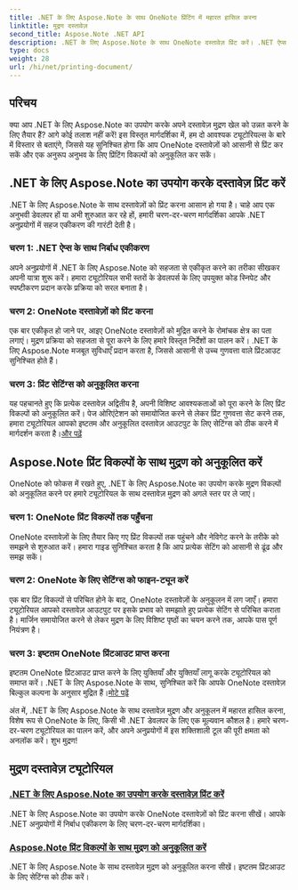 ```yaml
---
title: .NET के लिए Aspose.Note के साथ OneNote प्रिंटिंग में महारत हासिल करना
linktitle: मुद्रण दस्तावेज़
second_title: Aspose.Note .NET API
description: .NET के लिए Aspose.Note के साथ OneNote दस्तावेज़ प्रिंट करें। .NET ऐप्स में निर्बाध एकीकरण का अन्वेषण करें, प्रिंट विकल्पों को अनुकूलित करें, और दस्तावेज़ मुद्रण की शक्ति को उजागर करें।
type: docs
weight: 28
url: /hi/net/printing-document/
---
```

## परिचय

क्या आप .NET के लिए Aspose.Note का उपयोग करके अपने दस्तावेज़ मुद्रण खेल को उन्नत करने के लिए तैयार हैं? आगे कोई तलाश नहीं करें! इस विस्तृत मार्गदर्शिका में, हम दो आवश्यक ट्यूटोरियल्स के बारे में विस्तार से बताएंगे, जिससे यह सुनिश्चित होगा कि आप OneNote दस्तावेज़ों को आसानी से प्रिंट कर सकें और एक अनुरूप अनुभव के लिए प्रिंटिंग विकल्पों को अनुकूलित कर सकें।

## .NET के लिए Aspose.Note का उपयोग करके दस्तावेज़ प्रिंट करें

.NET के लिए Aspose.Note के साथ दस्तावेज़ों को प्रिंट करना आसान हो गया है। चाहे आप एक अनुभवी डेवलपर हों या अभी शुरुआत कर रहे हों, हमारी चरण-दर-चरण मार्गदर्शिका आपके .NET अनुप्रयोगों में सहज एकीकरण की गारंटी देती है।

### चरण 1: .NET ऐप्स के साथ निर्बाध एकीकरण

अपने अनुप्रयोगों में .NET के लिए Aspose.Note को सहजता से एकीकृत करने का तरीका सीखकर अपनी यात्रा शुरू करें। हमारा ट्यूटोरियल सभी स्तरों के डेवलपर्स के लिए उपयुक्त कोड स्निपेट और स्पष्टीकरण प्रदान करके प्रक्रिया को सरल बनाता है।

### चरण 2: OneNote दस्तावेज़ों को प्रिंट करना

एक बार एकीकृत हो जाने पर, आइए OneNote दस्तावेज़ों को मुद्रित करने के रोमांचक क्षेत्र का पता लगाएं। मुद्रण प्रक्रिया को सहजता से पूरा करने के लिए हमारे विस्तृत निर्देशों का पालन करें। .NET के लिए Aspose.Note मजबूत सुविधाएँ प्रदान करता है, जिससे आसानी से उच्च गुणवत्ता वाले प्रिंटआउट सुनिश्चित होते हैं।

### चरण 3: प्रिंट सेटिंग्स को अनुकूलित करना

यह पहचानते हुए कि प्रत्येक दस्तावेज़ अद्वितीय है, अपनी विशिष्ट आवश्यकताओं को पूरा करने के लिए प्रिंट विकल्पों को अनुकूलित करें। पेज ओरिएंटेशन को समायोजित करने से लेकर प्रिंट गुणवत्ता सेट करने तक, हमारा ट्यूटोरियल आपको इष्टतम और अनुकूलित दस्तावेज़ आउटपुट के लिए सेटिंग्स को ठीक करने में मार्गदर्शन करता है।[और पढ़ें](./print-documents/)

## Aspose.Note प्रिंट विकल्पों के साथ मुद्रण को अनुकूलित करें

OneNote को फोकस में रखते हुए, .NET के लिए Aspose.Note का उपयोग करके मुद्रण विकल्पों को अनुकूलित करने पर हमारे ट्यूटोरियल के साथ दस्तावेज़ मुद्रण को अगले स्तर पर ले जाएं।

### चरण 1: OneNote प्रिंट विकल्पों तक पहुँचना

OneNote दस्तावेज़ों के लिए तैयार किए गए प्रिंट विकल्पों तक पहुंचने और नेविगेट करने के तरीके को समझने से शुरुआत करें। हमारा गाइड सुनिश्चित करता है कि आप प्रत्येक सेटिंग को आसानी से ढूंढ और समझ सकें।

### चरण 2: OneNote के लिए सेटिंग्स को फाइन-ट्यून करें

एक बार प्रिंट विकल्पों से परिचित होने के बाद, OneNote दस्तावेज़ों के अनुकूलन में लग जाएँ। हमारा ट्यूटोरियल आपको दस्तावेज़ आउटपुट पर इसके प्रभाव को समझाते हुए प्रत्येक सेटिंग से परिचित कराता है। मार्जिन समायोजित करने से लेकर मुद्रण के लिए विशिष्ट पृष्ठों का चयन करने तक, आपके पास पूर्ण नियंत्रण है।

### चरण 3: इष्टतम OneNote प्रिंटआउट प्राप्त करना

 इष्टतम OneNote प्रिंटआउट प्राप्त करने के लिए युक्तियाँ और युक्तियाँ लागू करके ट्यूटोरियल को समाप्त करें। .NET के लिए Aspose.Note के साथ, सुनिश्चित करें कि आपके OneNote दस्तावेज़ बिल्कुल कल्पना के अनुसार मुद्रित हैं।[मोटे पढ़ें](./customize-printing-options/)

अंत में, .NET के लिए Aspose.Note के साथ दस्तावेज़ मुद्रण और अनुकूलन में महारत हासिल करना, विशेष रूप से OneNote के लिए, किसी भी .NET डेवलपर के लिए एक मूल्यवान कौशल है। हमारे चरण-दर-चरण ट्यूटोरियल का पालन करें, और अपने अनुप्रयोगों में इस शक्तिशाली टूल की पूरी क्षमता को अनलॉक करें। शुभ मुद्रण!
## मुद्रण दस्तावेज़ ट्यूटोरियल
### [.NET के लिए Aspose.Note का उपयोग करके दस्तावेज़ प्रिंट करें](./print-documents/)
.NET के लिए Aspose.Note का उपयोग करके OneNote दस्तावेज़ों को प्रिंट करना सीखें। आपके .NET अनुप्रयोगों में निर्बाध एकीकरण के लिए चरण-दर-चरण मार्गदर्शिका।
### [Aspose.Note प्रिंट विकल्पों के साथ मुद्रण को अनुकूलित करें](./customize-printing-options/)
.NET के लिए Aspose.Note के साथ दस्तावेज़ मुद्रण को अनुकूलित करना सीखें। इष्टतम प्रिंटआउट के लिए सेटिंग्स को ठीक करें।